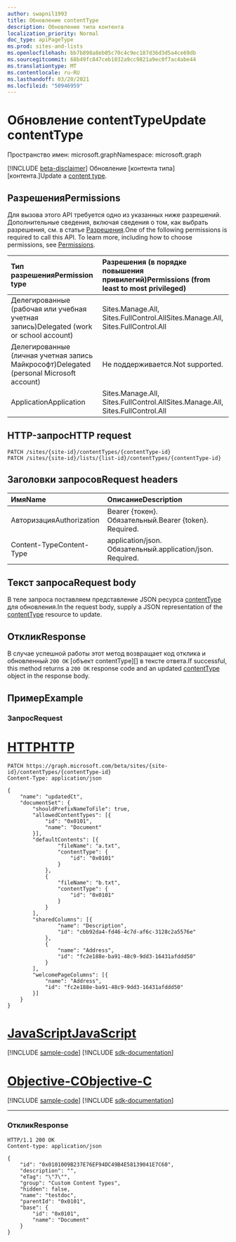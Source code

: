 ```yaml
---
author: swapnil1993
title: Обновление contentType
description: Обновление типа контента
localization_priority: Normal
doc_type: apiPageType
ms.prod: sites-and-lists
ms.openlocfilehash: bb7b898a8eb05c70c4c9ec187d36d3d5a4ce69db
ms.sourcegitcommit: 68b49fc847ceb1032a9cc9821a9ec0f7ac4abe44
ms.translationtype: MT
ms.contentlocale: ru-RU
ms.lasthandoff: 03/20/2021
ms.locfileid: "50946959"
---
```

# <a name="update-contenttype"></a><span data-ttu-id="e3c10-103">Обновление contentType</span><span class="sxs-lookup"><span data-stu-id="e3c10-103">Update contentType</span></span>
<span data-ttu-id="e3c10-104">Пространство имен: microsoft.graph</span><span class="sxs-lookup"><span data-stu-id="e3c10-104">Namespace: microsoft.graph</span></span>

[!INCLUDE [beta-disclaimer](../../includes/beta-disclaimer.md)]
<span data-ttu-id="e3c10-105">Обновление [контента типа][контента.]</span><span class="sxs-lookup"><span data-stu-id="e3c10-105">Update a [content type][contentType].</span></span>
  

## <a name="permissions"></a><span data-ttu-id="e3c10-106">Разрешения</span><span class="sxs-lookup"><span data-stu-id="e3c10-106">Permissions</span></span>

  

<span data-ttu-id="e3c10-p101">Для вызова этого API требуется одно из указанных ниже разрешений. Дополнительные сведения, включая сведения о том, как выбрать разрешения, см. в статье [Разрешения](/graph/permissions_reference.md).</span><span class="sxs-lookup"><span data-stu-id="e3c10-p101">One of the following permissions is required to call this API. To learn more, including how to choose permissions, see [Permissions](/graph/permissions_reference.md).</span></span>

  

|<span data-ttu-id="e3c10-109">Тип разрешения</span><span class="sxs-lookup"><span data-stu-id="e3c10-109">Permission type</span></span> | <span data-ttu-id="e3c10-110">Разрешения (в порядке повышения привилегий)</span><span class="sxs-lookup"><span data-stu-id="e3c10-110">Permissions (from least to most privileged)</span></span> |
|:--------------------|:---------------------------------------------------------|
|<span data-ttu-id="e3c10-111">Делегированные (рабочая или учебная учетная запись)</span><span class="sxs-lookup"><span data-stu-id="e3c10-111">Delegated (work or school account)</span></span> | <span data-ttu-id="e3c10-112">Sites.Manage.All, Sites.FullControl.All</span><span class="sxs-lookup"><span data-stu-id="e3c10-112">Sites.Manage.All, Sites.FullControl.All</span></span> |
|<span data-ttu-id="e3c10-113">Делегированные (личная учетная запись Майкрософт)</span><span class="sxs-lookup"><span data-stu-id="e3c10-113">Delegated (personal Microsoft account)</span></span> | <span data-ttu-id="e3c10-114">Не поддерживается.</span><span class="sxs-lookup"><span data-stu-id="e3c10-114">Not supported.</span></span> |
|<span data-ttu-id="e3c10-115">Application</span><span class="sxs-lookup"><span data-stu-id="e3c10-115">Application</span></span> |<span data-ttu-id="e3c10-116">Sites.Manage.All, Sites.FullControl.All</span><span class="sxs-lookup"><span data-stu-id="e3c10-116">Sites.Manage.All, Sites.FullControl.All</span></span> |

  

## <a name="http-request"></a><span data-ttu-id="e3c10-117">HTTP-запрос</span><span class="sxs-lookup"><span data-stu-id="e3c10-117">HTTP request</span></span>

<!-- {
  "blockType": "ignored"
}
-->
```http
PATCH /sites/{site-id}/contentTypes/{contentType-id}
PATCH /sites/{site-id}/lists/{list-id}/contentTypes/{contentType-id}
```

## <a name="request-headers"></a><span data-ttu-id="e3c10-118">Заголовки запросов</span><span class="sxs-lookup"><span data-stu-id="e3c10-118">Request headers</span></span>
|<span data-ttu-id="e3c10-119">Имя</span><span class="sxs-lookup"><span data-stu-id="e3c10-119">Name</span></span>|<span data-ttu-id="e3c10-120">Описание</span><span class="sxs-lookup"><span data-stu-id="e3c10-120">Description</span></span>|
|:---|:---|
|<span data-ttu-id="e3c10-121">Авторизация</span><span class="sxs-lookup"><span data-stu-id="e3c10-121">Authorization</span></span>|<span data-ttu-id="e3c10-p102">Bearer {токен}. Обязательный.</span><span class="sxs-lookup"><span data-stu-id="e3c10-p102">Bearer {token}. Required.</span></span>|
|<span data-ttu-id="e3c10-124">Content-Type</span><span class="sxs-lookup"><span data-stu-id="e3c10-124">Content-Type</span></span>|<span data-ttu-id="e3c10-p103">application/json. Обязательный.</span><span class="sxs-lookup"><span data-stu-id="e3c10-p103">application/json. Required.</span></span>|

## <a name="request-body"></a><span data-ttu-id="e3c10-127">Текст запроса</span><span class="sxs-lookup"><span data-stu-id="e3c10-127">Request body</span></span>

<span data-ttu-id="e3c10-128">В теле запроса поставляем представление JSON ресурса [contentType][] для обновления.</span><span class="sxs-lookup"><span data-stu-id="e3c10-128">In the request body, supply a JSON representation of the [contentType][] resource to update.</span></span>  

## <a name="response"></a><span data-ttu-id="e3c10-129">Отклик</span><span class="sxs-lookup"><span data-stu-id="e3c10-129">Response</span></span>

<span data-ttu-id="e3c10-130">В случае успешной работы этот метод возвращает код отклика и обновленный `200 OK` [объект contentType][] в тексте ответа.</span><span class="sxs-lookup"><span data-stu-id="e3c10-130">If successful, this method returns a `200 OK` response code and an updated [contentType][] object in the response body.</span></span>

## <a name="example"></a><span data-ttu-id="e3c10-131">Пример</span><span class="sxs-lookup"><span data-stu-id="e3c10-131">Example</span></span>

### <a name="request"></a><span data-ttu-id="e3c10-132">Запрос</span><span class="sxs-lookup"><span data-stu-id="e3c10-132">Request</span></span>

# <a name="http"></a>[<span data-ttu-id="e3c10-133">HTTP</span><span class="sxs-lookup"><span data-stu-id="e3c10-133">HTTP</span></span>](#tab/http)
<!-- {
  "blockType": "request",
  "name": "update_contenttype"
}
-->

```http
PATCH https://graph.microsoft.com/beta/sites/{site-id}/contentTypes/{contentType-id}
Content-Type: application/json

{
    "name": "updatedCt",
    "documentSet": {
        "shouldPrefixNameToFile": true,
        "allowedContentTypes": [{
            "id": "0x0101",
            "name": "Document"
        }],
        "defaultContents": [{
                "fileName": "a.txt",
                "contentType": {
                    "id": "0x0101"
                }
            },
            {
                "fileName": "b.txt",
                "contentType": {
                    "id": "0x0101"
                }
            }
        ],
        "sharedColumns": [{
                "name": "Description",
                "id": "cbb92da4-fd46-4c7d-af6c-3128c2a5576e"
            },
            {
                "name": "Address",
                "id": "fc2e188e-ba91-48c9-9dd3-16431afddd50"
            }
        ],
        "welcomePageColumns": [{
            "name": "Address",
            "id": "fc2e188e-ba91-48c9-9dd3-16431afddd50"
        }]
    }
}

```
# <a name="javascript"></a>[<span data-ttu-id="e3c10-134">JavaScript</span><span class="sxs-lookup"><span data-stu-id="e3c10-134">JavaScript</span></span>](#tab/javascript)
[!INCLUDE [sample-code](../includes/snippets/javascript/update-contenttype-javascript-snippets.md)]
[!INCLUDE [sdk-documentation](../includes/snippets/snippets-sdk-documentation-link.md)]

# <a name="objective-c"></a>[<span data-ttu-id="e3c10-135">Objective-C</span><span class="sxs-lookup"><span data-stu-id="e3c10-135">Objective-C</span></span>](#tab/objc)
[!INCLUDE [sample-code](../includes/snippets/objc/update-contenttype-objc-snippets.md)]
[!INCLUDE [sdk-documentation](../includes/snippets/snippets-sdk-documentation-link.md)]

---


### <a name="response"></a><span data-ttu-id="e3c10-136">Отклик</span><span class="sxs-lookup"><span data-stu-id="e3c10-136">Response</span></span>

<!-- { "blockType": "response", "@type": "microsoft.graph.contentType", "truncated": true} -->

  

```http
HTTP/1.1 200 OK
Content-type: application/json

{
    "id": "0x0101009B237E76EF94DC49B4E58139041E7C60",
    "description": "",
    "eTag": "\"7\"",
    "group": "Custom Content Types",
    "hidden": false,
    "name": "testdoc",
    "parentId": "0x0101",
    "base": {
        "id": "0x0101",
        "name": "Document"
    }
}

```

[contentType]: ../resources/contentType.md
